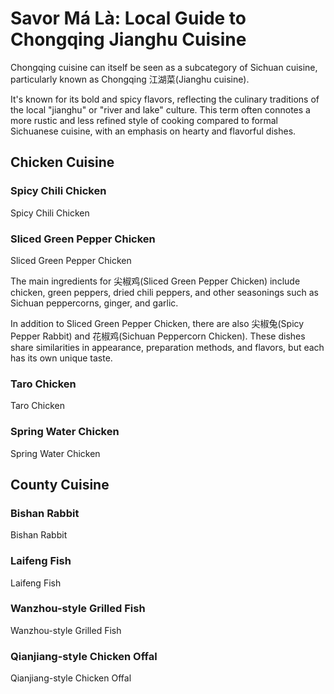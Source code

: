 # Savor Má Là: Local Guide to Chongqing Jianghu Cuisine

<Chinese word="麻辣">
<template #pinyin>má là</template>
</Chinese>

Chongqing cuisine can itself be seen as a subcategory of Sichuan cuisine, particularly known as Chongqing <Speech>江湖菜</Speech>(Jianghu cuisine).

It's known for its bold and spicy flavors, reflecting the culinary traditions of the local "jianghu" or "river and lake" culture. This term often connotes a more rustic and less refined style of cooking compared to formal Sichuanese cuisine, with an emphasis on hearty and flavorful dishes.

## Chicken Cuisine

### Spicy Chili Chicken

<Chinese word="辣子鸡">
<template #pinyin>là zǐ jī</template>
Spicy Chili Chicken
</Chinese>

### Sliced Green Pepper Chicken

<Chinese word="尖椒鸡">
<template #pinyin>jiān jiāo jī</template>
Sliced Green Pepper Chicken
</Chinese>

The main ingredients for <Speech>尖椒鸡</Speech>(Sliced Green Pepper Chicken) include chicken, green peppers, dried chili peppers, and other seasonings such as Sichuan peppercorns, ginger, and garlic.

In addition to Sliced Green Pepper Chicken, there are also <Speech>尖椒兔</Speech>(Spicy Pepper Rabbit) and <Speech>花椒鸡</Speech>(Sichuan Peppercorn Chicken). These dishes share similarities in appearance, preparation methods, and flavors, but each has its own unique taste.

<YouTube link="https://youtu.be/rNs1n45_xfk?si=-06fiV4QdaCcUfzU">
<template #cover><img src="../../assets/youtube/lost-the-sense-of-taste.jpg" /></template>
<template #title>lost the sense of taste | فقدت حاسة التذوق بسبب الفلفل </template>
<template #author>Lao Wang in China</template>
<template #description>In an ancient inn in Chongqing, a table full of Jianghu cuisine, where the spiciness erases all worries! It's spicy enough to make your face expressive and lose your sense of taste! But it's so good, it's really delicious.</template>
</YouTube>

### Taro Chicken

<Chinese word="芋儿鸡">
<template #pinyin>yù ér jī</template>
Taro Chicken
</Chinese>

### Spring Water Chicken

<Chinese word="泉水鸡">
<template #pinyin>quán shuǐ jī</template>
Spring Water Chicken
</Chinese>

## County Cuisine

### Bishan Rabbit

<Chinese word="璧山兔">
<template #pinyin>bì shān tù</template>
Bishan Rabbit
</Chinese>

### Laifeng Fish

<Chinese word="来凤鱼">
<template #pinyin>lái fèng yú</template>
Laifeng Fish
</Chinese>

### Wanzhou-style Grilled Fish

<Chinese word="万州烤鱼">
<template #pinyin>wàn zhōu kǎo yú</template>
Wanzhou-style Grilled Fish
</Chinese>

### Qianjiang-style Chicken Offal

<Chinese word="黔江鸡杂">
<template #pinyin>qián jiāng jī zá</template>
Qianjiang-style Chicken Offal
</Chinese>